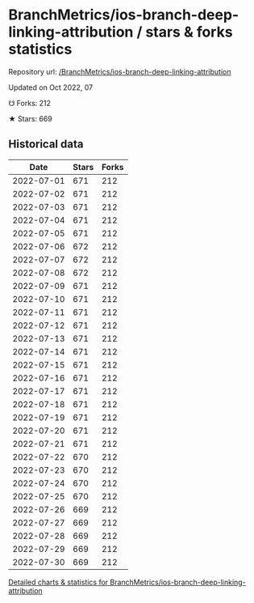# BranchMetrics/ios-branch-deep-linking-attribution / stars & forks statistics

Repository url: [/BranchMetrics/ios-branch-deep-linking-attribution](https://github.com/BranchMetrics/ios-branch-deep-linking-attribution)

Updated on Oct 2022, 07

☋ Forks: 212

★ Stars: 669

## Historical data
| Date | Stars | Forks |
|------|-------|-------|
| 2022-07-01 | 671 | 212 | 
| 2022-07-02 | 671 | 212 | 
| 2022-07-03 | 671 | 212 | 
| 2022-07-04 | 671 | 212 | 
| 2022-07-05 | 671 | 212 | 
| 2022-07-06 | 672 | 212 | 
| 2022-07-07 | 672 | 212 | 
| 2022-07-08 | 672 | 212 | 
| 2022-07-09 | 671 | 212 | 
| 2022-07-10 | 671 | 212 | 
| 2022-07-11 | 671 | 212 | 
| 2022-07-12 | 671 | 212 | 
| 2022-07-13 | 671 | 212 | 
| 2022-07-14 | 671 | 212 | 
| 2022-07-15 | 671 | 212 | 
| 2022-07-16 | 671 | 212 | 
| 2022-07-17 | 671 | 212 | 
| 2022-07-18 | 671 | 212 | 
| 2022-07-19 | 671 | 212 | 
| 2022-07-20 | 671 | 212 | 
| 2022-07-21 | 671 | 212 | 
| 2022-07-22 | 670 | 212 | 
| 2022-07-23 | 670 | 212 | 
| 2022-07-24 | 670 | 212 | 
| 2022-07-25 | 670 | 212 | 
| 2022-07-26 | 669 | 212 | 
| 2022-07-27 | 669 | 212 | 
| 2022-07-28 | 669 | 212 | 
| 2022-07-29 | 669 | 212 | 
| 2022-07-30 | 669 | 212 | 


[Detailed charts & statistics for BranchMetrics/ios-branch-deep-linking-attribution](https://reviewgithub.com/rep/BranchMetrics/ios-branch-deep-linking-attribution)
